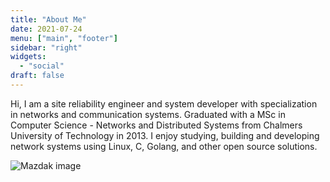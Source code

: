 ```yaml
---
title: "About Me"
date: 2021-07-24
menu: ["main", "footer"]
sidebar: "right"
widgets:
  - "social"
draft: false
---
```


Hi, I am a site reliability engineer and system developer with specialization in networks and communication systems.
Graduated with a MSc in Computer Science - Networks and Distributed Systems from Chalmers University of Technology in 2013.
I enjoy studying, building and developing network systems using Linux, C, Golang, and other open source solutions.

![Mazdak image](/img/mazdak1.jpg)
